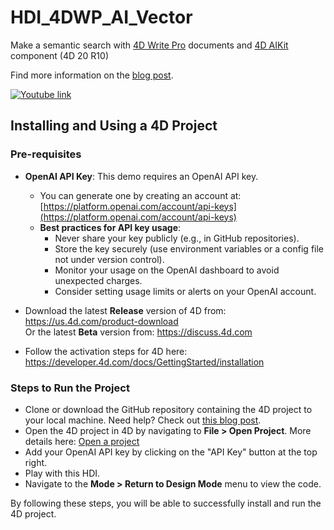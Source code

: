 # HDI_4DWP_AI_Vector

Make a semantic search with [4D Write Pro](https://us.4d.com/4D-write-pro) documents and [4D AIKit](https://developer.4d.com/docs/aikit/overview) component (4D 20 R10)

Find more information on the [blog post](https://blog.4d.com/).

[![Youtube link](https://img.youtube.com/vi/_RBNDd9rpzs/0.jpg)](https://youtu.be/_RBNDd9rpzs)

## Installing and Using a 4D Project

### Pre-requisites

* **OpenAI API Key**: This demo requires an OpenAI API key.  
  - You can generate one by creating an account at: [https://platform.openai.com/account/api-keys](https://platform.openai.com/account/api-keys)  
  - **Best practices for API key usage**:
    - Never share your key publicly (e.g., in GitHub repositories).
    - Store the key securely (use environment variables or a config file not under version control).
    - Monitor your usage on the OpenAI dashboard to avoid unexpected charges.
    - Consider setting usage limits or alerts on your OpenAI account.

* Download the latest **Release** version of 4D from: https://us.4d.com/product-download  
  Or the latest **Beta** version from: https://discuss.4d.com  
* Follow the activation steps for 4D here: https://developer.4d.com/docs/GettingStarted/installation

### Steps to Run the Project

* Clone or download the GitHub repository containing the 4D project to your local machine. Need help? Check out [this blog post](https://blog.4d.com/github-4d-depot/).
* Open the 4D project in 4D by navigating to **File > Open Project**. More details here: [Open a project](https://developer.4d.com/docs/GettingStarted/creating#opening-a-project)
* Add your OpenAI API key by clicking on the "API Key" button at the top right.
* Play with this HDI.
* Navigate to the **Mode > Return to Design Mode** menu to view the code.

By following these steps, you will be able to successfully install and run the 4D project.
